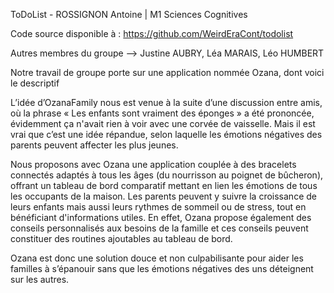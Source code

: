 ToDoList - ROSSIGNON Antoine | M1 Sciences Cognitives

Code source disponible à : https://github.com/WeirdEraCont/todolist

Autres membres du groupe --> Justine AUBRY, Léa MARAIS, Léo HUMBERT


Notre travail de groupe porte sur une application nommée Ozana, dont voici le descriptif

L’idée d’OzanaFamily nous est venue à la suite d’une discussion entre amis, où la phrase « Les enfants sont vraiment des éponges » a été prononcée, évidemment ça n'avait rien à voir avec une corvée de vaisselle. Mais il est vrai que c’est une idée répandue, selon laquelle les émotions négatives des parents peuvent affecter les plus jeunes.

Nous proposons avec Ozana une application couplée à des bracelets connectés adaptés à tous les âges (du nourrisson au poignet de bûcheron), offrant un tableau de bord comparatif mettant en lien les émotions de tous les occupants de la maison. Les parents peuvent y suivre la croissance de leurs enfants mais aussi leurs rythmes de sommeil ou de stress, tout en bénéficiant d'informations utiles. En effet, Ozana propose également des conseils personnalisés aux besoins de la famille et ces conseils peuvent constituer des routines ajoutables au tableau de bord.

Ozana est donc une solution douce et non culpabilisante pour aider les familles à s’épanouir sans que les émotions négatives des uns déteignent sur les autres.
